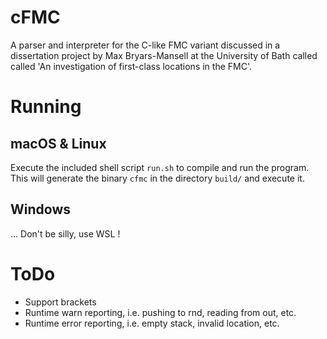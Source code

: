 # cFMC

A parser and interpreter for the C-like FMC variant discussed in a dissertation project by Max Bryars-Mansell at the University of Bath called called 'An investigation of first-class locations in the FMC'.

# Running

## macOS & Linux

Execute the included shell script `run.sh` to compile and run the program. This will generate the binary `cfmc` in the directory `build/` and execute it.

## Windows

... Don't be silly, use WSL !

# ToDo

- Support brackets
- Runtime warn reporting, i.e. pushing to rnd, reading from out, etc.
- Runtime error reporting, i.e. empty stack, invalid location, etc.